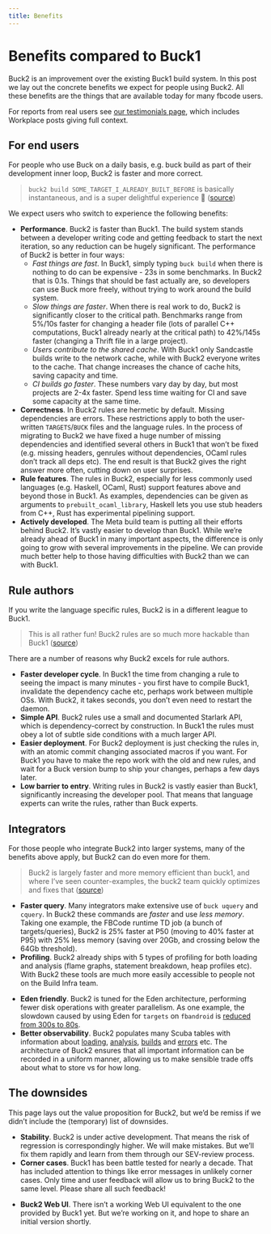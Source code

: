 ```yaml
---
title: Benefits
---
```


# Benefits compared to Buck1

Buck2 is an improvement over the existing Buck1 build system. In this post we lay out the concrete benefits we expect for people using Buck2. All these benefits are the things that are available today for many fbcode users.

<FbInternalOnly>

For reports from real users see [our testimonials page](testimonials.fb.md), which includes Workplace posts giving full context.

</FbInternalOnly>

## For end users

For people who use Buck on a daily basis, e.g. buck build as part of their development inner loop, Buck2 is faster and more correct.

> `buck2 build SOME_TARGET_I_ALREADY_BUILT_BEFORE` is basically instantaneous, and is a super delightful experience 🙂<FbInternalOnly> ([source](https://fb.prod.workplace.com/groups/buck2users/posts/3030704467185914))</FbInternalOnly>

We expect users who switch to experience the following benefits:

* **Performance**. Buck2 is faster than Buck1. The build system stands between a developer writing code and getting feedback to start the next iteration, so any reduction can be hugely significant. The performance of Buck2 is better in four ways:
  * _Fast things are fast_. In Buck1, simply typing `buck build` when there is nothing to do can be expensive - 23s in some benchmarks. In Buck2 that is 0.1s. Things that should be fast actually are, so developers can use Buck more freely, without trying to work around the build system.
  * _Slow things are faster_. When there is real work to do, Buck2 is significantly closer to the critical path. Benchmarks range from 5%/10s faster for changing a header file (lots of parallel C++ computations, Buck1 already nearly at the critical path) to 42%/145s faster (changing a Thrift file in a large project).
  * _Users contribute to the shared cache_. With Buck1 only Sandcastle builds write to the network cache, while with Buck2 everyone writes to the cache. That change increases the chance of cache hits, saving capacity and time.
  * _CI builds go faster_. These numbers vary day by day, but most projects are 2-4x faster. Spend less time waiting for CI and save some capacity at the same time.
* **Correctness**. In Buck2 rules are hermetic by default. Missing dependencies are errors. These restrictions apply to both the user-written `TARGETS`/`BUCK` files and the language rules. In the process of migrating to Buck2 we have fixed a huge number of missing dependencies and identified several others in Buck1 that won’t be fixed (e.g. missing headers, genrules without dependencies, OCaml rules don’t track all deps etc). The end result is that Buck2 gives the right answer more often, cutting down on user surprises.
* **Rule features**. The rules in Buck2, especially for less commonly used languages (e.g. Haskell, OCaml, Rust) support features above and beyond those in Buck1. As examples, dependencies can be given as arguments to `prebuilt_ocaml_library`, Haskell lets you use stub headers from C++, Rust has experimental pipelining support.
* **Actively developed**. The Meta build team is putting all their efforts behind Buck2. It’s vastly easier to develop than Buck1. While we’re already ahead of Buck1 in many important aspects, the difference is only going to grow with several improvements in the pipeline. We can provide much better help to those having difficulties with Buck2 than we can with Buck1.

## Rule authors

If you write the language specific rules, Buck2 is in a different league to Buck1.

> This is all rather fun! Buck2 rules are so much more hackable than Buck1<FbInternalOnly>
([source](https://fb.prod.workplace.com/groups/333784157210625/posts/928214407767594))</FbInternalOnly>

There are a number of reasons why Buck2 excels for rule authors.

* **Faster developer cycle**. In Buck1 the time from changing a rule to seeing the impact is many minutes - you first have to compile Buck1, invalidate the dependency cache etc, perhaps work between multiple OSs. With Buck2, it takes seconds, you don’t even need to restart the daemon.
* **Simple API**. Buck2 rules use a small and documented Starlark API, which is dependency-correct by construction. In Buck1 the rules must obey a lot of subtle side conditions with a much larger API.
* **Easier deployment**. For Buck2 deployment is just checking the rules in, with an atomic commit changing associated macros if you want. For Buck1 you have to make the repo work with the old and new rules, and wait for a Buck version bump to ship your changes, perhaps a few days later.
* **Low barrier to entry**. Writing rules in Buck2 is vastly easier than Buck1, significantly increasing the developer pool. That means that language experts can write the rules, rather than Buck experts.

## Integrators

For those people who integrate Buck2 into larger systems, many of the benefits above apply, but Buck2 can do even more for them.

> Buck2 is largely faster and more memory efficient than buck1, and where I’ve seen counter-examples, the buck2 team quickly optimizes and fixes that<FbInternalOnly> ([source](https://fb.prod.workplace.com/groups/devx.ci.bffs/posts/616830502778501))</FbInternalOnly>

* **Faster query**. Many integrators make extensive use of `buck uquery` and `cquery`. In Buck2 these commands are _faster_ and use _less memory_. Taking one example, the FBCode runtime TD job (a bunch of targets/queries), Buck2 is 25% faster at P50 (moving to 40% faster at P95) with 25% less memory (saving over 20Gb, and crossing below the 64Gb threshold).
* **Profiling**. Buck2 already ships with 5 types of profiling for both loading and analysis (flame graphs, statement breakdown, heap profiles etc). With Buck2 these tools are much more easily accessible to people not on the Build Infra team.

<FbInternalOnly>

* **Eden friendly**. Buck2 is tuned for the Eden architecture, performing fewer disk operations with greater parallelism. As one example, the slowdown caused by using Eden for `targets` on `fbandroid` is [reduced from 300s to 80s](https://fb.workplace.com/groups/132499338763090/posts/132580122088345).
* **Better observability**. Buck2 populates many Scuba tables with information about [loading](https://www.internalfb.com/intern/scuba/query/?dataset=buck2_loads), [analysis](https://www.internalfb.com/intern/scuba/query/?dataset=buck2_analyses), [builds](https://www.internalfb.com/intern/scuba/query/?dataset=buck2_builds) and [errors](https://www.internalfb.com/intern/scuba/query/?dataset=buck2_action_errors) etc. The architecture of Buck2 ensures that all important information can be recorded in a uniform manner, allowing us to make sensible trade offs about what to store vs for how long.

</FbInternalOnly>

## The downsides

This page lays out the value proposition for Buck2, but we’d be remiss if we didn’t include the (temporary) list of downsides.

* **Stability**. Buck2 is under active development. That means the risk of regression is correspondingly higher. We will make mistakes. But we’ll fix them rapidly and learn from them through our SEV-review process.
* **Corner cases**. Buck1 has been battle tested for nearly a decade. That has included attention to things like error messages in unlikely corner cases. Only time and user feedback will allow us to bring Buck2 to the same level. Please share all such feedback!

<FbInternalOnly>

* **Buck2 Web UI**. There isn’t a working Web UI equivalent to the one provided by Buck1 yet. But we’re working on it, and hope to share an initial version shortly.

</FbInternalOnly>
